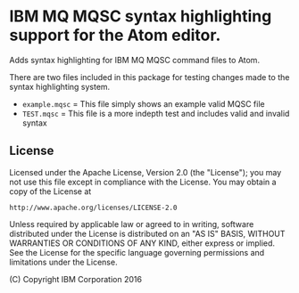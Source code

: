 # IBM MQ MQSC syntax highlighting support for the Atom editor.

Adds syntax highlighting for IBM MQ MQSC command files to Atom.

There are two files included in this package for testing changes made to the
syntax highlighting system.
 - `example.mqsc` = This file simply shows an example valid MQSC file
 - `TEST.mqsc` = This file is a more indepth test and includes valid and invalid syntax

## License
Licensed under the Apache License, Version 2.0 (the "License");
you may not use this file except in compliance with the License.
You may obtain a copy of the License at

    http://www.apache.org/licenses/LICENSE-2.0

Unless required by applicable law or agreed to in writing, software
distributed under the License is distributed on an "AS IS" BASIS,
WITHOUT WARRANTIES OR CONDITIONS OF ANY KIND, either express or implied.
See the License for the specific language governing permissions and
limitations under the License.

(C) Copyright IBM Corporation 2016